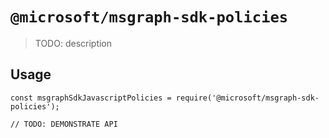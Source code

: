 # `@microsoft/msgraph-sdk-policies`

> TODO: description

## Usage

```
const msgraphSdkJavascriptPolicies = require('@microsoft/msgraph-sdk-policies');

// TODO: DEMONSTRATE API
```

